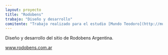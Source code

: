 ```yaml
---
layout: proyecto
title: "Rodobens"
trabajo: "Diseño y desarrollo"
comitente: "Trabajo realizado para el estudio [Mundo Teodoro](http://mundoteodoro.com){:target="_blank"}."
---
```


Diseño y desarrollo del sitio de Rodobens Argentina.

www.rodobens.com.ar
